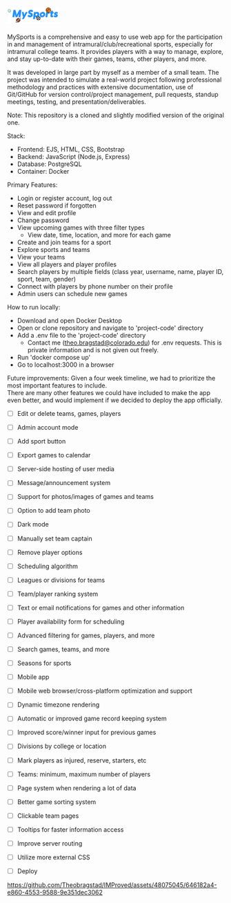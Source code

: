 #### <img src="/project-code/src/resources/img/logo.png" width="120px"/>
MySports is a comprehensive and easy to use web app for the participation in and management of intramural/club/recreational sports, especially for intramural college teams. It provides players with a way to manage, explore, and stay up-to-date with their games, teams, other players, and more.

It was developed in large part by myself as a member of a small team. The project was intended to simulate a real-world project following professional methodology and practices with extensive documentation, use of Git/GitHub for version control/project management, pull requests, standup meetings, testing, and presentation/deliverables.  

Note: This repository is a cloned and slightly modified version of the original one.
<br>

Stack: 
- Frontend: EJS, HTML, CSS, Bootstrap
- Backend: JavaScript (Node.js, Express)
- Database: PostgreSQL
- Container: Docker


Primary Features:
- Login or register account, log out
- Reset password if forgotten
- View and edit profile
- Change password
- View upcoming games with three filter types
  - View date, time, location, and more for each game
 - Create and join teams for a sport
 - Explore sports and teams
 - View your teams
 - View all players and player profiles
  - Search players by multiple fields (class year, username, name, player ID, sport, team, gender)
  - Connect with players by phone number on their profile
 - Admin users can schedule new games


How to run locally: 
- Download and open Docker Desktop
- Open or clone repository and navigate to 'project-code' directory
- Add a .env file to the 'project-code' directory
  - Contact me (theo.bragstad@colorado.edu) for .env requests. This is private information and is not given out freely.
- Run 'docker compose up'
- Go to localhost:3000 in a browser


Future improvements: 
Given a four week timeline, we had to prioritize the most important features to include.   
There are many other features we could have included to make the app even better, and would implement if we decided to deploy the app officially.  

- [ ] Edit or delete teams, games, players
- [ ] Admin account mode
- [ ] Add sport button
- [ ] Export games to calendar
- [ ] Server-side hosting of user media
- [ ] Message/announcement system
- [ ] Support for photos/images of games and teams
- [ ] Option to add team photo
- [ ] Dark mode
- [ ] Manually set team captain
- [ ] Remove player options
- [ ] Scheduling algorithm
- [ ] Leagues or divisions for teams
- [ ] Team/player ranking system
- [ ] Text or email notifications for games and other information
- [ ] Player availability form for scheduling
- [ ] Advanced filtering for games, players, and more
- [ ] Search games, teams, and more
- [ ] Seasons for sports
- [ ] Mobile app
- [ ] Mobile web browser/cross-platform optimization and support
- [ ] Dynamic timezone rendering
- [ ] Automatic or improved game record keeping system
- [ ] Improved score/winner input for previous games
- [ ] Divisions by college or location
- [ ] Mark players as injured, reserve, starters, etc
- [ ] Teams: minimum, maximum number of players
- [ ] Page system when rendering a lot of data
- [ ] Better game sorting system
- [ ] Clickable team pages
- [ ] Tooltips for faster information access
- [ ] Improve server routing
- [ ] Utilize more external CSS
- [ ] Deploy


https://github.com/Theobragstad/IMProved/assets/48075045/646182a4-e860-4553-9588-9e351dec3062
